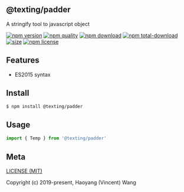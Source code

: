 ## @texting/padder

A stringify tool to javascript object

[![npm version][npm-image]][npm-url]
[![npm quality][quality-image]][quality-url]
[![npm download][download-image]][npm-url]
[![npm total-download][total-download-image]][npm-url]
[![size][size]][size-url]
[![npm license][license-image]][npm-url]

## Features

- ES2015 syntax

## Install

```console
$ npm install @texting/padder
```

## Usage

```js
import { Temp } from '@texting/padder'
```

## Meta

[LICENSE (MIT)](/LICENSE)

Copyright (c) 2019-present, Haoyang (Vincent) Wang

[//]: <> (Shields)

[npm-image]: https://img.shields.io/npm/v/@texting/padder.svg?style=flat-square

[quality-image]: http://npm.packagequality.com/shield/@texting/padder.svg?style=flat-square

[download-image]: https://img.shields.io/npm/dm/@texting/padder.svg?style=flat-square

[total-download-image]:https://img.shields.io/npm/dt/@texting/padder.svg?style=flat-square

[license-image]: https://img.shields.io/npm/l/@texting/padder.svg?style=flat-square

[size]: https://flat.badgen.net/packagephobia/install/@texting/padder

[//]: <> (Link)

[npm-url]: https://npmjs.org/package/@texting/padder

[quality-url]: http://packagequality.com/#?package=@texting/padder

[size-url]: https://packagephobia.now.sh/result?p=@texting/padder
